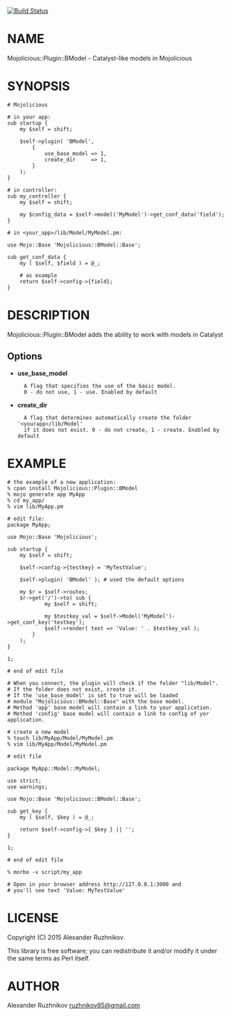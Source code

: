 [![Build Status](https://travis-ci.org/ruzhnikov/Mojolicious-Plugin-BModel.svg?branch=master)](https://travis-ci.org/ruzhnikov/Mojolicious-Plugin-BModel)
# NAME

Mojolicious::Plugin::BModel - Catalyst-like models in Mojolicious

# SYNOPSIS

    # Mojolicious

    # in your app:
    sub startup {
        my $self = shift;

        $self->plugin( 'BModel',
            {
                use_base_model => 1,
                create_dir     => 1,
            }
        );
    }

    # in controller:
    sub my_controller {
        my $self = shift;

        my $config_data = $self->model('MyModel')->get_conf_data('field');
    }

    # in <your_app>/lib/Model/MyModel.pm:

    use Mojo::Base 'Mojolicious::BModel::Base';

    sub get_conf_data {
        my ( $self, $field ) = @_;
        
        # as example
        return $self->config->{field};
    }

# DESCRIPTION

Mojolicious::Plugin::BModel adds the ability to work with models in Catalyst

## Options

- **use\_base\_model**

        A flag that specifies the use of the basic model.
        0 - do not use, 1 - use. Enabled by default

- **create\_dir**

        A flag that determines automatically create the folder '<yourapp>/lib/Model'
        if it does not exist. 0 - do not create, 1 - create. Enabled by default

# EXAMPLE

    # the example of a new application:
    % cpan install Mojolicious::Plugin::BModel
    % mojo generate app MyApp
    % cd my_app/
    % vim lib/MyApp.pm

    # edit file:
    package MyApp;

    use Mojo::Base 'Mojolicious';

    sub startup {
        my $self = shift;

        $self->config->{testkey} = 'MyTestValue';

        $self->plugin( 'BModel' ); # used the default options

        my $r = $self->routes;
        $r->get('/')->to( sub {
                my $self = shift;

                my $testkey_val = $self->Model('MyModel')->get_conf_key('testkey');
                $self->render( text => 'Value: ' . $testkey_val );
            }
        );
    }

    1;

    # end of edit file

    # When you connect, the plugin will check if the folder "lib/Model".
    # If the folder does not exist, create it.
    # If the 'use_base_model' is set to true will be loaded
    # module "Mojolicious::BModel::Base" with the base model.
    # Method 'app' base model will contain a link to your application.
    # Method 'config' base model will contain a link to config of yor application.

    # create a new model
    % touch lib/MyApp/Model/MyModel.pm
    % vim lib/MyApp/Model/MyModel.pm

    # edit file

    package MyApp::Model::MyModel;

    use strict;
    use warnings;

    use Mojo::Base 'Mojolicious::BModel::Base';

    sub get_key {
        my ( $self, $key ) = @_;

        return $self->config->{ $key } || '';
    }

    1;
    
    # end of edit file

    % morbo -v script/my_app

    # Open in your browser address http://127.0.0.1:3000 and
    # you'll see text 'Value: MyTestValue'

# LICENSE

Copyright (C) 2015 Alexander Ruzhnikov.

This library is free software; you can redistribute it and/or modify
it under the same terms as Perl itself.

# AUTHOR

Alexander Ruzhnikov <ruzhnikov85@gmail.com>
